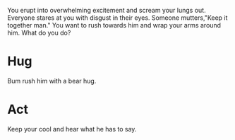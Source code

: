 You erupt into overwhelming excitement and scream your lungs out. Everyone stares at you with disgust in their eyes. Someone mutters,"Keep it together man." You want to rush towards him and wrap your arms around him. What do you do?


# Hug
Bum rush him with a bear hug.

# Act
Keep your cool and hear what he has to say.
